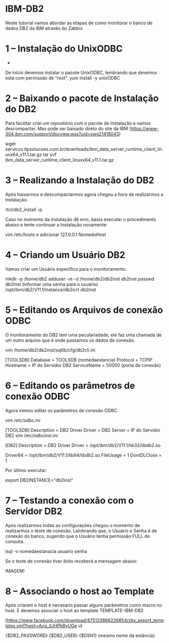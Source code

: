 # IBM-DB2
Neste tutorial vamos abordar as etapas de como monitorar o banco de dados DB2 da IBM através do Zabbix.

# 1 – Instalação do UnixODBC
* 
De início devemos instalar o pacote UnixODBC, lembrando que devemos está com permissão de “root”.
yum install -y unixODBC

# 2 – Baixando o pacote de Instalação do DB2

Para facilitar criei um repositório com o pacote de Instalação e vamos descompactar. Mas pode ser baixado
direto do site da IBM (https://www-304.ibm.com/support/docview.wss?uid=swg21418043)

wget servicos.itpsolucoes.com.br/downloads/ibm_data_server_runtime_client_linuxx64_v11.1.tar.gz
tar xvf ibm_data_server_runtime_client_linuxx64_v11.1.tar.gz

# 3 – Realizando a Instalação do DB2

Após baixarmos e descompactarmos agora chegou a hora de realizarmos a Instalação.

rtcl/db2_install –p

Caso no momento da Instalação dê erro, basta executar o procedimento abaixo e tente continuar a Instalação
novamente:

vim /etc/hosts e adicionar 127.0.0.1 NomedoHost

# 4 – Criando um Usuário DB2

Vamos criar um Usuário específico para o monitoramento.

mkdir -p /home/db2
adduser -m -d /home/db2/db2inst db2inst
passwd db2inst (informar uma senha para o usuário)
/opt/ibm/db2/V11.1/instance/db2icrt db2inst

# 5 – Editando os Arquivos de conexão ODBC

O monitoramento do DB2 tem uma peculariadade, ele faz uma chamada de um outro arquivo que é onde
passamos os dados de conexão.

vim /home/db2/db2inst/sqllib/cfg/db2cli.ini

[TOOLSDB]
Database = TOOLSDB (nomedaestancia)
Protocol = TCPIP
Hostname = IP do Servidor DB2
ServiceName = 50000 (porta de conexão)

# 6 – Editando os parâmetros de conexão ODBC

Agora iremos editar os parâmetros de conexão ODBC.

vim /etc/odbc.ini

[TOOLSDB]
Description = DB2 Driver
Driver = DB2
Server = IP do Servidor DB2
vim /etc/odbcinst.ini

[DB2]
Description = DB2 Driver
Driver = /opt/ibm/db2/V11.1/lib32/libdb2.so

Driver64 = /opt/ibm/db2/V11.1/lib64/libdb2.so
FileUsage = 1
DontDLClose = 1

Por último executar:

export DB2INSTANCE="db2inst"

# 7 – Testando a conexão com o Servidor DB2

Após realizarmos todas as configurações chegou o momento de realizarmos o teste de conexão. Lembrando que,
o Usuário e Senha é de conexão do banco, sugerido que o Usuário tenha permissão FULL de consulta.

isql -v nomedaestanacia usuario senha

Se o teste de conexão tiver êxito receberá a mensagem abaixo:

IMAGEM!

# 8 – Associando o host ao Template

Após criarem o host é necesário passar alguns parâmetros como macro no host. E devemos associar o host ao
template TEMPLATE-IBM-DB2

(https://www.facebook.com/download/475123866226854/zbx_export_templates.xml?hash=Acp_IlJHPkByUGe
u)

{$DB2_PASSWORD}
{$DB2_USER}
{$DSN1} (mesmo nome da estância)
